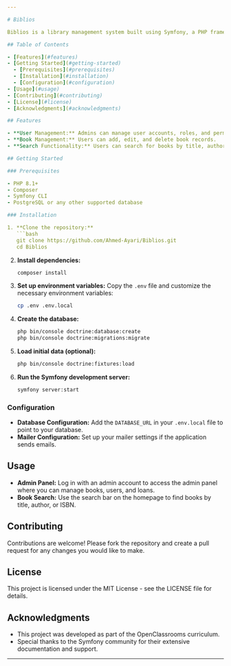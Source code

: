 ```yaml
---

# Biblios

Biblios is a library management system built using Symfony, a PHP framework. The application allows users to manage book collections, track loans, and manage user accounts.

## Table of Contents

- [Features](#features)
- [Getting Started](#getting-started)
  - [Prerequisites](#prerequisites)
  - [Installation](#installation)
  - [Configuration](#configuration)
- [Usage](#usage)
- [Contributing](#contributing)
- [License](#license)
- [Acknowledgments](#acknowledgments)

## Features

- **User Management:** Admins can manage user accounts, roles, and permissions.
- **Book Management:** Users can add, edit, and delete book records.
- **Search Functionality:** Users can search for books by title, author, or ISBN.

## Getting Started

### Prerequisites

- PHP 8.1+
- Composer
- Symfony CLI
- PostgreSQL or any other supported database

### Installation

1. **Clone the repository:**
   ```bash
   git clone https://github.com/Ahmed-Ayari/Biblios.git
   cd Biblios
   ```

2. **Install dependencies:**
   ```bash
   composer install
   ```

3. **Set up environment variables:**
   Copy the `.env` file and customize the necessary environment variables:
   ```bash
   cp .env .env.local
   ```

4. **Create the database:**
   ```bash
   php bin/console doctrine:database:create
   php bin/console doctrine:migrations:migrate
   ```

5. **Load initial data (optional):**
   ```bash
   php bin/console doctrine:fixtures:load
   ```

6. **Run the Symfony development server:**
   ```bash
   symfony server:start
   ```

### Configuration

- **Database Configuration:** Add the `DATABASE_URL` in your `.env.local` file to point to your database.
- **Mailer Configuration:** Set up your mailer settings if the application sends emails.

## Usage

- **Admin Panel:** Log in with an admin account to access the admin panel where you can manage books, users, and loans.
- **Book Search:** Use the search bar on the homepage to find books by title, author, or ISBN.

## Contributing

Contributions are welcome! Please fork the repository and create a pull request for any changes you would like to make.

## License

This project is licensed under the MIT License - see the LICENSE file for details.

## Acknowledgments

- This project was developed as part of the OpenClassrooms curriculum.
- Special thanks to the Symfony community for their extensive documentation and support.

---
```

